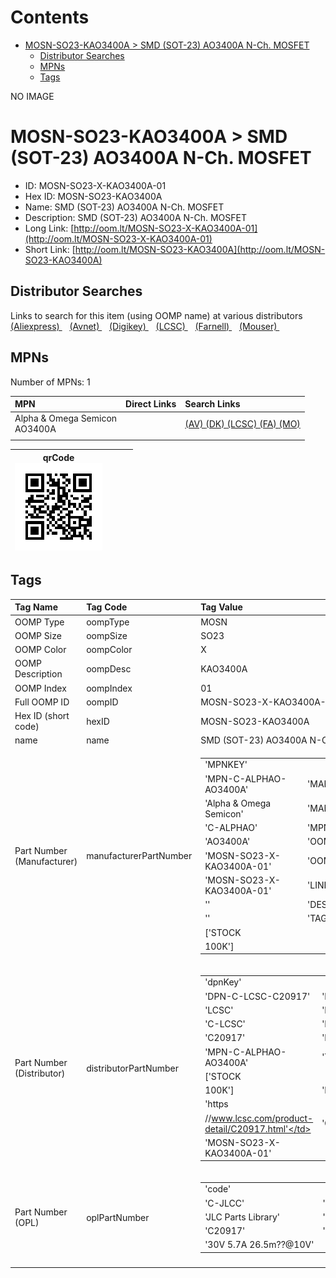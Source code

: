 



Contents
========

* [MOSN-SO23-KAO3400A > SMD (SOT-23) AO3400A N-Ch. MOSFET](#mosn-so23-kao3400a--smd-sot-23-ao3400a-n-ch-mosfet)
	* [Distributor Searches](#distributor-searches)
	* [MPNs](#mpns)
	* [Tags](#tags)
  
NO IMAGE  
# MOSN-SO23-KAO3400A > SMD (SOT-23) AO3400A N-Ch. MOSFET

- ID: MOSN-SO23-X-KAO3400A-01
- Hex ID: MOSN-SO23-KAO3400A
- Name: SMD (SOT-23) AO3400A N-Ch. MOSFET
- Description: SMD (SOT-23) AO3400A N-Ch. MOSFET
- Long Link: [http://oom.lt/MOSN-SO23-X-KAO3400A-01](http://oom.lt/MOSN-SO23-X-KAO3400A-01)
- Short Link: [http://oom.lt/MOSN-SO23-KAO3400A](http://oom.lt/MOSN-SO23-KAO3400A)

## Distributor Searches
  
Links to search for this item (using OOMP name) at various distributors  
[(Aliexpress) ](https://www.aliexpress.com/wholesale?SearchText=1117SMD+SOT-23+AO3400A+N-Ch.+MOSFET)&nbsp;&nbsp;&nbsp;[(Avnet) ](https://www.avnet.com/shop/us/search/SMD+SOT-23+AO3400A+N-Ch.+MOSFET)&nbsp;&nbsp;&nbsp;[(Digikey) ](https://www.digikey.co.uk/en/products/result?s=SMD+SOT-23+AO3400A+N-Ch.+MOSFET)&nbsp;&nbsp;&nbsp;[(LCSC) ](https://www.lcsc.com/search?q=SMD+SOT-23+AO3400A+N-Ch.+MOSFET)&nbsp;&nbsp;&nbsp;[(Farnell) ](https://uk.farnell.com/search?st=SMD+SOT-23+AO3400A+N-Ch.+MOSFET)&nbsp;&nbsp;&nbsp;[(Mouser) ](https://www.mouser.com/c/?q=SMD+SOT-23+AO3400A+N-Ch.+MOSFET)&nbsp;&nbsp;&nbsp;
## MPNs
  
Number of MPNs: 1  

|MPN|Direct Links|Search Links|
| :--- | :--- | :--- |
|Alpha & Omega Semicon<br>AO3400A||[(AV) ](https://www.avnet.com/shop/us/search/AO3400A)[(DK) ](https://www.digikey.co.uk/products/en?keywords=AO3400A)[(LCSC) ](https://www.lcsc.com/search?q=AO3400A)[(FA) ](https://uk.farnell.com/search?st=AO3400A)[(MO) ](https://www.mouser.com/c/?q=AO3400A)|
||||
  

|qrCode<br>[![](https://raw.githubusercontent.com/oomlout/oomlout_OOMP_parts_V2/main/MOSN/SO23/X/KAO3400A/01/qrCode_140.png)](https://github.com/oomlout/oomlout_OOMP_parts_V2/tree/main/MOSN/SO23/X/KAO3400A/01/qrCode.png)||||
| :---: | :---: | :---: | :---: |

## Tags
  

|Tag Name|Tag Code|Tag Value|
| :--- | :--- | :--- |
|OOMP Type|oompType|MOSN|
|OOMP Size|oompSize|SO23|
|OOMP Color|oompColor|X|
|OOMP Description|oompDesc|KAO3400A|
|OOMP Index|oompIndex|01|
|Full OOMP ID|oompID|MOSN-SO23-X-KAO3400A-01|
|Hex ID (short code)|hexID|MOSN-SO23-KAO3400A|
|name|name|SMD (SOT-23) AO3400A N-Ch. MOSFET|
|Part Number (Manufacturer)|manufacturerPartNumber|<table><tr><td>'MPNKEY'</td></tr><tr><td> 'MPN-C-ALPHAO-AO3400A'</td><td> 'MANUFACTURER'</td></tr><tr><td> 'Alpha & Omega Semicon'</td><td> 'MANUCODE'</td></tr><tr><td> 'C-ALPHAO'</td><td> 'MPN'</td></tr><tr><td> 'AO3400A'</td><td> 'OOMPIDPARTIAL'</td></tr><tr><td> 'MOSN-SO23-X-KAO3400A-01'</td><td> 'OOMPID'</td></tr><tr><td> 'MOSN-SO23-X-KAO3400A-01'</td><td> 'LINK'</td></tr><tr><td> ''</td><td> 'DESCRIPTION'</td></tr><tr><td> ''</td><td> 'TAGS'</td></tr><tr><td> ['STOCK</td></tr><tr><td>100K']</td></tr></table>|
|Part Number (Distributor)|distributorPartNumber|<table><tr><td>'dpnKey'</td></tr><tr><td> 'DPN-C-LCSC-C20917'</td><td> 'DISTRIBUTOR'</td></tr><tr><td> 'LCSC'</td><td> 'DISTRCODE'</td></tr><tr><td> 'C-LCSC'</td><td> 'DPN'</td></tr><tr><td> 'C20917'</td><td> 'MPN'</td></tr><tr><td> 'MPN-C-ALPHAO-AO3400A'</td><td> 'TAGS'</td></tr><tr><td> ['STOCK</td></tr><tr><td>100K']</td><td> 'LINK'</td></tr><tr><td> 'https</td></tr><tr><td>//www.lcsc.com/product-detail/C20917.html'</td><td> 'OOMPID'</td></tr><tr><td> 'MOSN-SO23-X-KAO3400A-01'</td></tr></table>|
|Part Number (OPL)|oplPartNumber|<table><tr><td>'code'</td></tr><tr><td> 'C-JLCC'</td><td> 'name'</td></tr><tr><td> 'JLC Parts Library'</td><td> 'partID'</td></tr><tr><td> 'C20917'</td><td> 'partName'</td></tr><tr><td> '30V 5.7A 26.5m??@10V'</td></tr></table>|
||||
